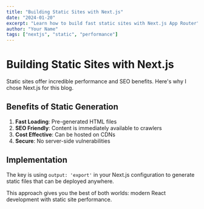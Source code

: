 ```yaml
---
title: "Building Static Sites with Next.js"
date: "2024-01-20"
excerpt: "Learn how to build fast static sites with Next.js App Router"
author: "Your Name"
tags: ["nextjs", "static", "performance"]
---
```


# Building Static Sites with Next.js

Static sites offer incredible performance and SEO benefits. Here's why I chose Next.js for this blog.

## Benefits of Static Generation

1. **Fast Loading**: Pre-generated HTML files
2. **SEO Friendly**: Content is immediately available to crawlers
3. **Cost Effective**: Can be hosted on CDNs
4. **Secure**: No server-side vulnerabilities

## Implementation

The key is using `output: 'export'` in your Next.js configuration to generate static files that can be deployed anywhere.

This approach gives you the best of both worlds: modern React development with static site performance.
